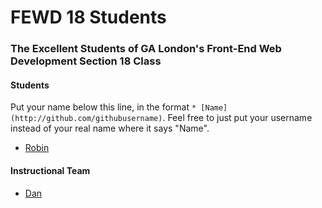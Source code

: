 # FEWD 18 Students

### The Excellent Students of GA London's Front-End Web Development Section 18 Class

#### Students

Put your name below this line, in the format `* [Name](http://github.com/githubusername)`. Feel free to just put your username instead of your real name where it says "Name".

* [Robin](http://github.com/robinburrows)

#### Instructional Team

* [Dan](http://github.com/basicallydan)
